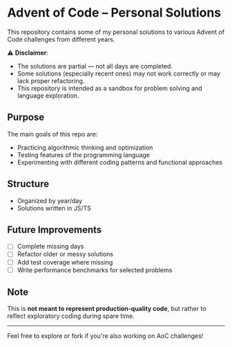 # Advent of Code – Personal Solutions

This repository contains some of my personal solutions to various Advent of Code challenges from different years.

⚠️ **Disclaimer**:  
- The solutions are partial — not all days are completed.
- Some solutions (especially recent ones) may not work correctly or may lack proper refactoring.
- This repository is intended as a sandbox for problem solving and language exploration.

## Purpose

The main goals of this repo are:
- Practicing algorithmic thinking and optimization
- Testing features of the programming language
- Experimenting with different coding patterns and functional approaches

## Structure

- Organized by year/day
- Solutions written in JS/TS

## Future Improvements

- [ ] Complete missing days
- [ ] Refactor older or messy solutions
- [ ] Add test coverage where missing
- [ ] Write performance benchmarks for selected problems

## Note

This is **not meant to represent production-quality code**, but rather to reflect exploratory coding during spare time.

---

Feel free to explore or fork if you're also working on AoC challenges!
